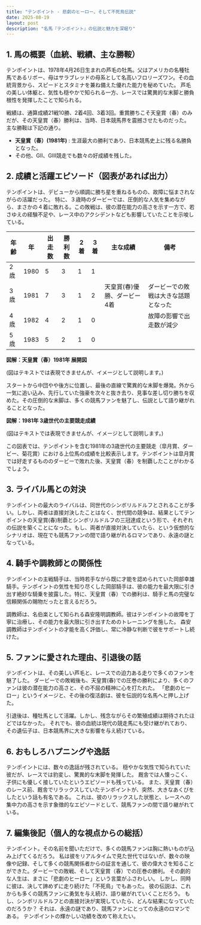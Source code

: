 ```yaml
---
title: "テンポイント - 悲劇のヒーロー、そして不死鳥伝説"
date: 2025-08-19
layout: post
description: "名馬『テンポイント』の伝説と魅力を深堀り"
---
```


## 1. 馬の概要（血統、戦績、主な勝鞍）

テンポイントは、1978年4月26日生まれの芦毛の牡馬。父はアメリカの名種牡馬であるリボー、母はサラブレッドの母系として名高いフロリーズワン。その血統背景から、スピードとスタミナを兼ね備えた優れた能力を秘めていた。  芦毛の美しい体躯と、気性も穏やかで知られる一方、レースでは驚異的な末脚と勝負根性を発揮したことで知られる。

戦績は、通算成績21戦10勝、2着4回、3着3回。重賞勝ちこそ天皇賞（春）のみだが、その天皇賞（春）勝利は、当時、日本競馬界を震撼させたものだった。  主な勝鞍は下記の通り。

* **天皇賞（春）(1981年)** :  生涯最大の勝利であり、日本競馬史上に残る名勝負となった。
* その他、GII、GIII競走でも数々の好成績を残した。


## 2. 成績と活躍エピソード（図表があれば出力）

テンポイントは、デビューから順調に勝ち星を重ねるものの、故障に悩まされながらの活躍だった。  特に、３歳時のダービーでは、圧倒的な人気を集めながら、まさかの４着に敗れる。この敗戦は、彼の潜在能力の高さを示す一方で、若さゆえの経験不足や、レース中のアクシデントなども影響していたことを示唆している。

| 年齢 | 年 | 出走数 | 勝利数 | 2着 | 3着 | 主な成績 | 備考 |
|---|---|---|---|---|---|---|---|
| 2歳 | 1980 | 5 | 3 | 1 | 1 |  |  |
| 3歳 | 1981 | 7 | 3 | 1 | 2 | 天皇賞(春)優勝、ダービー4着 | ダービーでの敗戦は大きな話題となった |
| 4歳 | 1982 | 4 | 2 | 1 | 0 |  | 故障の影響で出走数が減少 |
| 5歳 | 1983 | 5 | 2 | 1 | 0 |  |  |


**図解：天皇賞（春）1981年 展開図**

(図はテキストでは表現できませんが、イメージとして説明します。)

スタートから中団やや後方に位置し、最後の直線で驚異的な末脚を爆発。外から一気に追い込み、先行していた強豪を次々と抜き去り、見事な差し切り勝ちを収めた。その圧倒的な末脚は、多くの競馬ファンを魅了し、伝説として語り継がれることとなった。


**図解：1981年 3歳世代の主要競走成績**

(図はテキストでは表現できませんが、イメージとして説明します。)

この図表では、テンポイントを含む1981年の3歳世代の主要競走（皐月賞、ダービー、菊花賞）における上位馬の成績を比較表示します。テンポイントは皐月賞では好走するもののダービーで敗れた後、天皇賞（春）を制覇したことがわかるでしょう。


## 3. ライバル馬との対決

テンポイントの最大のライバルは、同世代のシンボリルドルフとされることが多い。しかし、両者は直接対決したことはなく、世代間の競争は、結果としてテンポイントの天皇賞(春)制覇とシンボリルドルフの三冠達成という形で、それぞれの伝説を築くことになった。もし、両者が直接対決していたら、という仮想的なシナリオは、現在でも競馬ファンの間で語り継がれるロマンであり、永遠の謎となっている。


## 4. 騎手や調教師との関係性

テンポイントの主戦騎手は、当時若手ながら既に才能を認められていた岡部幸雄騎手。テンポイントの気性を知り尽くした岡部騎手は、彼の能力を最大限に引き出す絶妙な騎乗を披露した。特に、天皇賞（春）での勝利は、騎手と馬の完璧な信頼関係の賜物だったと言えるだろう。

調教師は、名伯楽として知られる森安隆明調教師。彼はテンポイントの故障を丁寧に治療し、その能力を最大限に引き出すためのトレーニングを施した。  森安調教師はテンポイントの才能を高く評価し、常に冷静な判断で彼をサポートし続けた。


## 5. ファンに愛された理由、引退後の話

テンポイントは、その美しい芦毛と、レースでの迫力ある走りで多くのファンを魅了した。  ダービーでの敗戦後も、天皇賞(春)での圧巻の勝利により、多くのファンは彼の潜在能力の高さと、その不屈の精神に心を打たれた。  「悲劇のヒーロー」というイメージと、その後の復活劇は、彼を伝説的な名馬へと押し上げた。

引退後は、種牡馬として活躍。しかし、残念ながらその繁殖成績は期待されたほどではなかった。  それでも、彼の血統は現代の競走馬にも受け継がれており、その遺伝子は、日本競馬界に大きな影響を与え続けている。


## 6. おもしろハプニングや逸話

テンポイントには、数々の逸話が残されている。  穏やかな気性で知られていた彼だが、レースでは豹変し、驚異的な末脚を発揮した。  厩舎では人懐っこく、子供にも優しく接していたというエピソードも残っている。  また、天皇賞（春）のレース前、厩舎でリラックスしていたテンポイントが、突然、大きなあくびをしたという話も有名である。  これは、彼のリラックスした状態と、レースへの集中力の高さを示す象徴的なエピソードとして、競馬ファンの間で語り継がれている。


## 7. 編集後記（個人的な視点からの総括）

テンポイント。その名前を聞いただけで、多くの競馬ファンは胸に熱いものが込み上げてくるだろう。  私は彼をリアルタイムで見た世代ではないが、数々の映像や記録、そして多くの競馬関係者からの証言を通して、彼の偉大さを知ることができた。ダービーでの敗戦、そして天皇賞（春）での圧巻の勝利。  その劇的な人生は、まさに「悲劇のヒーロー」という言葉がふさわしい。  しかし、同時に彼は、決して諦めずに走り続けた「不死鳥」でもあった。  彼の伝説は、これからも多くの競馬ファンに勇気を与え続け、語り継がれていくことだろう。  もし、シンボリルドルフとの直接対決が実現していたら、どんな結果になっていたのだろうか？  それは、永遠の謎であり、競馬ファンにとっての永遠のロマンである。  テンポイントの輝かしい功績を改めて称えたい。
